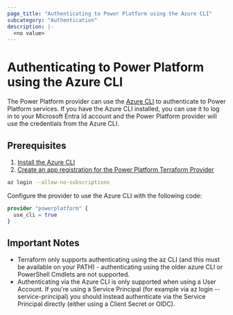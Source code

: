 ```yaml
---
page_title: "Authenticating to Power Platform using the Azure CLI"
subcategory: "Authentication"
description: |-
  <no value>
---
```


# Authenticating to Power Platform using the Azure CLI

The Power Platform provider can use the [Azure CLI](https://learn.microsoft.com/cli/azure/) to authenticate to Power Platform services. If you have the Azure CLI installed, you can use it to log in to your Microsoft Entra Id account and the Power Platform provider will use the credentials from the Azure CLI.

## Prerequisites

1. [Install the Azure CLI](https://docs.microsoft.com/cli/azure/install-azure-cli)
1. [Create an app registration for the Power Platform Terraform Provider](app_registration.md)

  ```bash
  az login --allow-no-subscriptions
  ```

  Configure the provider to use the Azure CLI with the following code:

  ```terraform
  provider "powerplatform" {
    use_cli = true
  }
  ```

## Important Notes

* Terraform only supports authenticating using the az CLI (and this must be available on your PATH) - authenticating using the older azure CLI or PowerShell Cmdlets are not supported.
* Authenticating via the Azure CLI is only supported when using a User Account. If you're using a Service Principal (for example via az login --service-principal) you should instead authenticate via the Service Principal directly (either using a Client Secret or OIDC).
